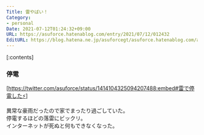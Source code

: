 ```yaml
---
Title: 雷やばい！
Category:
- personal
Date: 2021-07-12T01:24:32+09:00
URL: https://asuforce.hatenablog.com/entry/2021/07/12/012432
EditURL: https://blog.hatena.ne.jp/asuforcegt/asuforce.hatenablog.com/atom/entry/26006613785821503
---
```


[:contents]

### 停電

[https://twitter.com/asuforce/status/1414104325094207488:embed#雷で停電した⚡️]

異常な豪雨だったので家でまったり過ごしていた。  
停電するほどの落雷にビックリ。   
インターネットが死ぬと何もできなくなった。


